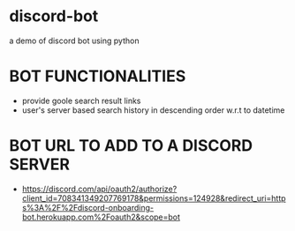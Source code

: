 # discord-bot

a demo of discord bot using python 

# BOT FUNCTIONALITIES
- provide goole search result links
- user's server based search history in descending order w.r.t to datetime
#

# BOT URL TO ADD TO A DISCORD SERVER
- https://discord.com/api/oauth2/authorize?client_id=708341349207769178&permissions=124928&redirect_uri=https%3A%2F%2Fdiscord-onboarding-bot.herokuapp.com%2Foauth2&scope=bot

#


